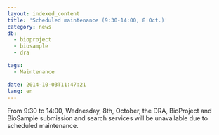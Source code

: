 ```yaml
---
layout: indexed_content
title: 'Scheduled maintenance (9:30-14:00, 8 Oct.)'
category: news
db:
  - bioproject
  - biosample
  - dra

tags:
  - Maintenance

date: 2014-10-03T11:47:21
lang: en
---
```


From 9:30 to 14:00, Wednesday, 8th, October, the DRA, BioProject and BioSample submission and search services will be unavailable due to scheduled maintenance.
